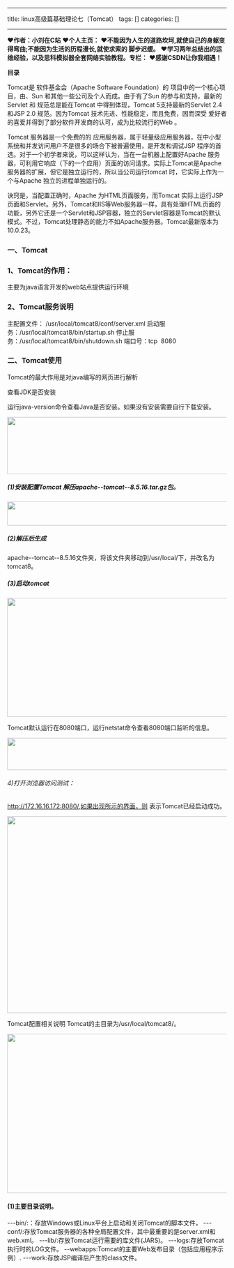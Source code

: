 
--- 
title:  linux高级篇基础理论七（Tomcat） 
tags: []
categories: [] 

---
>  
 ♥️**作者：小刘在C站** 
 ♥️**个人主页：<strong><strong><strong><strong><strong><strong><strong><strong><strong><strong><strong><strong><strong><strong><strong><strong><strong><strong><strong><strong><strong><strong><strong><strong><strong><strong><strong><strong><strong><strong><strong><strong><strong><strong><strong><strong><strong><strong><strong><strong><strong><strong><strong><strong><strong><strong><strong><strong><strong><strong><strong><strong><strong><strong><strong><strong><strong><strong><strong><strong><strong><strong><strong><strong><strong><strong><strong><strong><strong><strong><strong><strong><strong><strong><strong><strong><strong><strong><strong><strong><strong><strong><strong><strong><strong><strong><strong><strong><strong><strong><strong><strong><strong><strong><strong><strong><strong><strong><strong><strong><strong><strong><strong><strong><strong><strong><strong><strong><strong><strong><strong><strong><strong><strong><strong><strong><strong><strong><strong><strong><strong><strong><strong><strong><strong><strong><strong>**</strong></strong></strong></strong></strong></strong></strong></strong></strong></strong></strong></strong></strong></strong></strong></strong></strong></strong></strong></strong></strong></strong></strong></strong></strong></strong></strong></strong></strong></strong></strong></strong></strong></strong></strong></strong></strong></strong></strong></strong></strong></strong></strong></strong></strong></strong></strong></strong></strong></strong></strong></strong></strong></strong></strong></strong></strong></strong></strong></strong></strong></strong></strong></strong></strong></strong></strong></strong></strong></strong></strong></strong></strong></strong></strong></strong></strong></strong></strong></strong></strong></strong></strong></strong></strong></strong></strong></strong></strong></strong></strong></strong></strong></strong></strong></strong></strong></strong></strong></strong></strong></strong></strong></strong></strong></strong></strong></strong></strong></strong></strong></strong></strong></strong></strong></strong></strong></strong></strong></strong></strong></strong></strong></strong></strong></strong></strong> 
 ♥️**不能因为人生的道路坎坷,就使自己的身躯变得弯曲;不能因为生活的历程漫长,就使求索的 脚步迟缓。** 
 ♥️**学习两年总结出的运维经验，以及思科模拟器全套网络实验教程。专栏：** 
 ♥️**感谢CSDN让你我相遇！** 


**目录**





















Tomcat是 软件基金会（Apache Software Foundation）的 项目中的一个核心项目，由、Sun 和其他一些公司及个人而成。由于有了Sun 的参与和支持，最新的Servlet 和 规范总是能在Tomcat 中得到体现，Tomcat 5支持最新的Servlet 2.4 和JSP 2.0 规范。因为Tomcat 技术先进、性能稳定，而且免费，因而深受 爱好者的喜爱并得到了部分软件开发商的认可，成为比较流行的Web 。

Tomcat 服务器是一个免费的的 应用服务器，属于轻量级应用服务器，在中小型系统和并发访问用户不是很多的场合下被普遍使用，是开发和调试JSP 程序的首选。对于一个初学者来说，可以这样认为，当在一台机器上配置好Apache 服务器，可利用它响应（下的一个应用）页面的访问请求。实际上Tomcat是Apache 服务器的扩展，但它是独立运行的，所以当公司运行tomcat 时，它实际上作为一个与Apache 独立的进程单独运行的。

诀窍是，当配置正确时，Apache 为HTML页面服务，而Tomcat 实际上运行JSP 页面和Servlet。另外，Tomcat和IIS等Web服务器一样，具有处理HTML页面的功能，另外它还是一个Servlet和JSP容器，独立的Servlet容器是Tomcat的默认模式。不过，Tomcat处理静态的能力不如Apache服务器。Tomcat最新版本为10.0.23。

### 一、Tomcat

### 1、Tomcat的作用：

主要为java语言开发的web站点提供运行环境

### 2、Tomcat服务说明

主配置文件： /usr/local/tomcat8/conf/server.xml 启动服务：/usr/local/tomcat8/bin/startup.sh 停止服务：/usr/local/tomcat8/bin/shutdown.sh 端口号：tcp  8080

### 二、Tomcat使用

Tomcat的最大作用是对java编写的网页进行解析

查看JDK是否安装

运行java-version命令查看Java是否安装。如果没有安装需要自行下载安装。

<img alt="" height="131" src="https://img-blog.csdnimg.cn/direct/32cb6581e84143719f1d9e312d46c0e1.png" width="673">

##### (1)安装配置Tomcat 解压apache--tomcat--8.5.16.tar.gz包。

<img alt="" height="55" src="https://img-blog.csdnimg.cn/direct/1c2f26c490bc46999951572e081ce6f8.png" width="631">

##### (2)解压后生成

apache--tomcat--8.5.16文件夹，将该文件夹移动到/usr/local/下，并改名为tomcat8。

##### (3)启动tomcat

<img alt="" height="273" src="https://img-blog.csdnimg.cn/direct/3c695c4fb4144e9fa51f9ad9594ca962.png" width="907">

Tomcat默认运行在8080端口，运行netstat命令查看8080端口监听的信息。

<img alt="" height="74" src="https://img-blog.csdnimg.cn/direct/323a5b8525124d6da4df15e89604cd73.png" width="654">

###### 4)打开浏览器访问测试：

http://172.16.16.172:8080/,如果出现所示的界面，则 表示Tomcat已经启动成功。

<img alt="" height="451" src="https://img-blog.csdnimg.cn/direct/7d564195c1954324ad92c2f7fd5eb596.png" width="752">



Tomcat配置相关说明 Tomcat的主目录为/usr/local/tomcat8/。

<img alt="" height="365" src="https://img-blog.csdnimg.cn/direct/08d9a6edcbd449ebb60224f612b3be0d.png" width="624">

#### (1)主要目录说明。

---bin/:：存放Windows或Linux平台上启动和关闭Tomcat的脚本文件， ---conf/:存放Tomcat服务器的各种全局配置文件，其中最重要的是server.xml和web.xml。 ---lib/:存放Tomcat运行需要的库文件(JARS)。 ---logs:存放Tomcat执行时的LOG文件。 --webapps:Tomcat的主要Web发布目录（包括应用程序示例）. ---work:存放JSP编译后产生的class文件。
